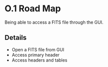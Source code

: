 # O.1 Road Map

Being able to access a FITS file through the GUI.

## Details

 - Open a FITS file from GUI
 - Access primary header
 - Access headers and tables